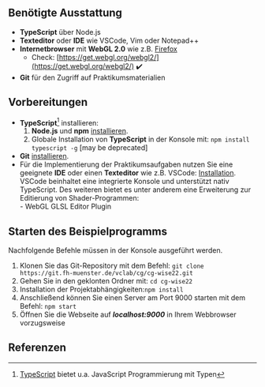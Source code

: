 ## Benötigte Ausstattung
- **TypeScript** über Node.js
- **Texteditor** oder **IDE** wie VSCode, Vim oder Notepad++
- **Internetbrowser** mit **WebGL 2.0** wie z.B. [Firefox](https://www.mozilla.org/de/firefox/new/)
  - Check: [https://get.webgl.org/webgl2/](https://get.webgl.org/webgl2/) :heavy_check_mark:
- **Git** für den Zugriff auf Praktikumsmaterialien

## Vorbereitungen

- **TypeScript**[^1] installieren:
    1. **Node.js** und **npm** [installieren](https://nodejs.org/en/download/). 
    2. Globale Installation von **TypeScript** in der Konsole mit: `npm install typescript -g` [may be deprecated]
- **Git** [installieren](https://git-scm.com/book/en/v2/Getting-Started-Installing-Git). 
- Für die Implementierung der Praktikumsaufgaben nutzen Sie eine geeignete **IDE** oder einen **Texteditor** wie z.B. VSCode: [ Installation](https://code.visualstudio.com/download).  
   VSCode beinhaltet eine integrierte Konsole und unterstützt nativ TypeScript. Des weiteren bietet es unter anderem eine Erweiterung zur Editierung von Shader-Programmen:  
        - WebGL GLSL Editor Plugin  


## Starten des Beispielprogramms
Nachfolgende Befehle müssen in der Konsole ausgeführt werden.

1. Klonen Sie das Git-Repository mit dem Befehl: 
`git clone https://git.fh-muenster.de/vclab/cg/cg-wise22.git`
2. Gehen Sie in den geklonten Ordner mit: `cd cg-wise22`
3. Installation der Projektabhängigkeiten:`npm install`
4. Anschließend können Sie einen Server am Port 9000 starten mit dem Befehl: `npm start`
5. Öffnen Sie die Webseite auf ***localhost:9000*** in Ihrem Webbrowser vorzugsweise

## Referenzen
[^1]: [TypeScript](https://www.typescriptlang.org/) bietet u.a. JavaScript Programmierung mit Typen 
[^2]: [glMatrix](https://glmatrix.net/) ist eine Bibliothek für Matrix- und Vektor-Rechnung geschrieben in JavaScript

